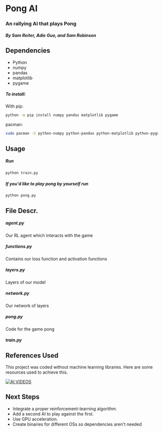 # Pong AI
### An rallying AI that plays Pong
##### By Sam Reiter, Adie Guo, and Sam Robinson


## Dependencies
- Python
- numpy
- pandas
- matplotlib
- pygame
##### To install:
With pip:
```bash
python -m pip install numpy pandas matplotlib pygame
```
pacman:
```bash
sudo pacman -S python-numpy python-pandas python-matplotlib python-pygame
```

## Usage
##### Run
```bash
python train.py
```

##### If you\'d like to play pong by yourself run
```bash
python pong.py
```
## File Descr.

##### agent.py
Our RL agent which interacts with the game
##### functions.py
Contains our loss function and  activation functions
##### layers.py
Layers of our model
##### network.py
Our network of layers
##### pong.py
Code for the game pong
##### train.py

## References Used
This project was coded without machine learning libraries. Here are some resources used to achieve this.

[![AI VIDEOS](https://i.ytimg.com/vi/IHZwWFHWa-w/maxresdefault.jpg)](https://youtube.com/playlist?list=PLKM3Q3j59zpH7O0VQGFCvmW5ISlM0tys6)

## Next Steps
- Integrate a proper reinforcement-learning algorithm.
- Add a second AI to play against the first.
- Use GPU acceleration.
- Create binaries for different OSs so dependencies aren't needed
